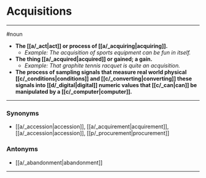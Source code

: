 # Acquisitions
---
#noun
- **The [[a/_act|act]] or process of [[a/_acquiring|acquiring]].**
	- _Example: The acquisition of sports equipment can be fun in itself._
- **The thing [[a/_acquired|acquired]] or gained; a gain.**
	- _Example: That graphite tennis racquet is quite an acquisition._
- **The process of sampling signals that measure real world physical [[c/_conditions|conditions]] and [[c/_converting|converting]] these signals into [[d/_digital|digital]] numeric values that [[c/_can|can]] be manipulated by a [[c/_computer|computer]].**
---
### Synonyms
- [[a/_accession|accession]], [[a/_acquirement|acquirement]], [[a/_accession|accession]], [[p/_procurement|procurement]]
### Antonyms
- [[a/_abandonment|abandonment]]
---
